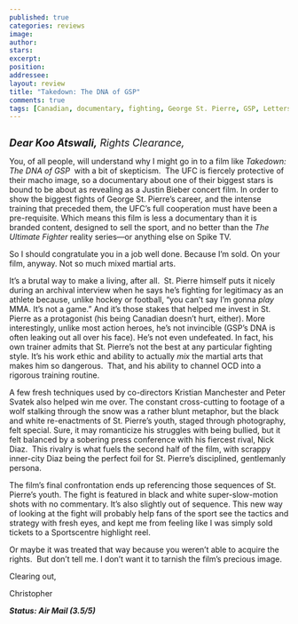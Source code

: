 ```yaml
---
published: true
categories: reviews
image:
author: 
stars: 
excerpt: 
position: 
addressee: 
layout: review
title: "Takedown: The DNA of GSP"
comments: true
tags: [Canadian, documentary, fighting, George St. Pierre, GSP, Letters, mixed martial arts, MMA, UFC]
---
```

<div><p><span class="full-image-block ssNonEditable"><span><a href="/letters/2014/2/21/takedown-the-dna-of-gsp.html"><img src="http://static.squarespace.com/static/5005f6bcc4aa41161b33e89e/5329cf1fe4b07c068ebf74de/5329cf1fe4b07c068ebf796a/1392989626487/Takedown.jpg" alt="" /></a></span></span></p>
<p><em style="font-size:130%;"><strong>Dear Koo Atswali,</strong> Rights Clearance,</em></p>
<p>You, of all people, will understand why I might go in to a film like <em>Takedown: The DNA of GSP</em> &nbsp;with a bit of skepticism. &nbsp;The UFC is fiercely protective of their macho image, so a documentary about one of their biggest stars is bound to be about as revealing as a Justin Bieber concert film. In order to show the biggest fights of George St. Pierre&rsquo;s career, and the intense training that preceded them, the UFC&rsquo;s full cooperation must have been a pre-requisite. Which means this film is less a documentary than it is branded content, designed to sell the sport, and no better than the <em>The Ultimate Fighter</em> reality series&mdash;or anything else on Spike TV. &nbsp;</p>
<p>So I should congratulate you in a job well done. Because I&rsquo;m sold. On your film, anyway. Not so much mixed martial arts.</p>
<p>It&rsquo;s a brutal way to make a living, after all.&nbsp; St. Pierre himself puts it nicely during an archival interview when he says he&rsquo;s fighting for legitimacy as an athlete because, unlike hockey or football, &ldquo;you can&rsquo;t say I&rsquo;m gonna <em>play</em> MMA. It&rsquo;s not a game.&rdquo; And it&rsquo;s those stakes that helped me invest in St. Pierre as a protagonist (his being Canadian doesn&rsquo;t hurt, either). More interestingly, unlike most action heroes, he&rsquo;s not invincible (GSP&rsquo;s DNA is often leaking out all over his face). He&rsquo;s not even undefeated. In fact, his own trainer admits that St. Pierre&rsquo;s not the best at any particular fighting style. It&rsquo;s his work ethic and ability to actually <em>mix</em> the martial arts that makes him so dangerous.&nbsp; That, and his ability to channel OCD into a rigorous training routine.</p>
<p>A few fresh techniques used by co-directors Kristian Manchester and Peter Svatek also helped win me over. The constant cross-cutting to footage of a wolf stalking through the snow was a rather blunt metaphor, but the black and white re-enactments of St. Pierre&rsquo;s youth, staged through photography, felt special. Sure, it may romanticize his struggles with being bullied, but it felt balanced by a sobering press conference with his fiercest rival, Nick Diaz.&nbsp; This rivalry is what fuels the second half of the film, with scrappy inner-city Diaz being the perfect foil for St. Pierre&rsquo;s disciplined, gentlemanly persona.</p>
<p>The film&rsquo;s final confrontation ends up referencing those sequences of St. Pierre&rsquo;s youth. The fight is featured in black and white super-slow-motion shots with no commentary. It&rsquo;s also slightly out of sequence. This new way of looking at the fight will probably help fans of the sport see the tactics and strategy with fresh eyes, and kept me from feeling like I was simply sold tickets to a Sportscentre highlight reel.</p>
<p>Or maybe it was treated that way because you weren&rsquo;t able to acquire the rights.&nbsp; But don&rsquo;t tell me. I don&rsquo;t want it to tarnish the film&rsquo;s precious image.</p>
<p>Clearing out,</p>
<p>Christopher</p>
<p><strong><em>Status: Air Mail (3.5/5)</em></strong></p></div>

